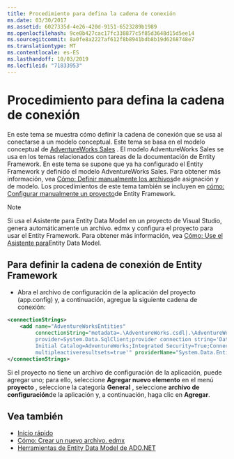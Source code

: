 ```yaml
---
title: Procedimiento para defina la cadena de conexión
ms.date: 03/30/2017
ms.assetid: 6027335d-4e26-420d-9151-6523289b1989
ms.openlocfilehash: 9ce0b427cac17fc338877c5f85d3648d15d5ee14
ms.sourcegitcommit: 8a0fe8a2227af612f8b8941bdb8b19d6268748e7
ms.translationtype: MT
ms.contentlocale: es-ES
ms.lasthandoff: 10/03/2019
ms.locfileid: "71833953"
---
```

# <a name="how-to-define-the-connection-string"></a>Procedimiento para defina la cadena de conexión

En este tema se muestra cómo definir la cadena de conexión que se usa al conectarse a un modelo conceptual. Este tema se basa en el modelo conceptual de [AdventureWorks Sales](https://docs.microsoft.com/previous-versions/dotnet/netframework-4.0/bb387147(v=vs.100)) . El modelo AdventureWorks Sales se usa en los temas relacionados con tareas de la documentación de Entity Framework. En este tema se supone que ya ha configurado el Entity Framework y definido el modelo AdventureWorks Sales. Para obtener más información, vea [Cómo: Definir manualmente los archivos](https://docs.microsoft.com/previous-versions/dotnet/netframework-4.0/bb399785(v=vs.100))de asignación y de modelo. Los procedimientos de este tema también se incluyen en [cómo: Configurar manualmente un proyecto](https://docs.microsoft.com/previous-versions/dotnet/netframework-4.0/bb738546(v=vs.100))de Entity Framework.

> [!NOTE]
> Si usa el Asistente para Entity Data Model en un proyecto de Visual Studio, genera automáticamente un archivo. edmx y configura el proyecto para usar el Entity Framework. Para obtener más información, vea [Cómo: Use el Asistente para](https://docs.microsoft.com/previous-versions/dotnet/netframework-4.0/bb738677(v=vs.100))Entity Data Model.

## <a name="to-define-the-entity-framework-connection-string"></a>Para definir la cadena de conexión de Entity Framework

- Abra el archivo de configuración de la aplicación del proyecto (app.config) y, a continuación, agregue la siguiente cadena de conexión:

```xml
<connectionStrings>
    <add name="AdventureWorksEntities" 
         connectionString="metadata=.\AdventureWorks.csdl|.\AdventureWorks.ssdl|.\AdventureWorks.msl;
         provider=System.Data.SqlClient;provider connection string='Data Source=localhost;
         Initial Catalog=AdventureWorks;Integrated Security=True;Connection Timeout=60;
         multipleactiveresultsets=true'" providerName="System.Data.EntityClient" />
</connectionStrings>
```

Si el proyecto no tiene un archivo de configuración de la aplicación, puede agregar uno; para ello, seleccione **Agregar nuevo elemento** en el menú **proyecto** , seleccione la categoría **General** , seleccione **archivo de configuración**de la aplicación y, a continuación, haga clic en **Agregar**.

## <a name="see-also"></a>Vea también

- [Inicio rápido](https://docs.microsoft.com/previous-versions/dotnet/netframework-4.0/bb399182(v=vs.100))
- [Cómo: Crear un nuevo archivo. edmx](https://docs.microsoft.com/previous-versions/dotnet/netframework-4.0/cc716703(v=vs.100))
- [Herramientas de Entity Data Model de ADO.NET](https://docs.microsoft.com/previous-versions/dotnet/netframework-4.0/bb399249(v=vs.100))
